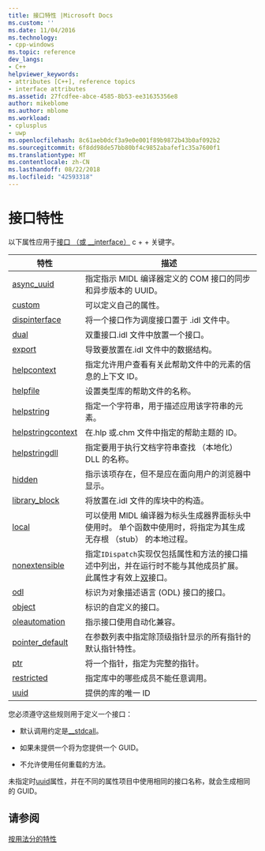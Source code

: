 ```yaml
---
title: 接口特性 |Microsoft Docs
ms.custom: ''
ms.date: 11/04/2016
ms.technology:
- cpp-windows
ms.topic: reference
dev_langs:
- C++
helpviewer_keywords:
- attributes [C++], reference topics
- interface attributes
ms.assetid: 27fcdfee-abce-4585-8b53-ee31635356e8
author: mikeblome
ms.author: mblome
ms.workload:
- cplusplus
- uwp
ms.openlocfilehash: 8c61aeb0dcf3a9e0e001f89b9872b43b0af092b2
ms.sourcegitcommit: 6f8dd98de57bb80bf4c9852abafef1c35a7600f1
ms.translationtype: MT
ms.contentlocale: zh-CN
ms.lasthandoff: 08/22/2018
ms.locfileid: "42593318"
---
```

# <a name="interface-attributes"></a>接口特性

以下属性应用于[接口 （或 __interface）](../cpp/interface.md) c + + 关键字。

|特性|描述|
|---------------|-----------------|
|[async_uuid](../windows/async-uuid.md)|指定指示 MIDL 编译器定义的 COM 接口的同步和异步版本的 UUID。|
|[custom](../windows/custom-cpp.md)|可以定义自己的属性。|
|[dispinterface](../windows/dispinterface.md)|将一个接口作为调度接口置于 .idl 文件中。|
|[dual](../windows/dual.md)|双重接口.idl 文件中放置一个接口。|
|[export](../windows/export.md)|导致要放置在.idl 文件中的数据结构。|
|[helpcontext](../windows/helpcontext.md)|指定允许用户查看有关此帮助文件中的元素的信息的上下文 ID。|
|[helpfile](../windows/helpfile.md)|设置类型库的帮助文件的名称。|
|[helpstring](../windows/helpstring.md)|指定一个字符串，用于描述应用该字符串的元素。|
|[helpstringcontext](../windows/helpstringcontext.md)|在.hlp 或.chm 文件中指定的帮助主题的 ID。|
|[helpstringdll](../windows/helpstringdll.md)|指定要用于执行文档字符串查找 （本地化） DLL 的名称。|
|[hidden](../windows/hidden.md)|指示该项存在，但不是应在面向用户的浏览器中显示。|
|[library_block](../windows/library-block.md)|将放置在.idl 文件的库块中的构造。|
|[local](../windows/local-cpp.md)|可以使用 MIDL 编译器为标头生成器界面标头中使用时。 单个函数中使用时，将指定为其生成无存根 （stub） 的本地过程。|
|[nonextensible](../windows/nonextensible.md)|指定`IDispatch`实现仅包括属性和方法的接口描述中列出，并在运行时不能与其他成员扩展。 此属性才有效上[双](../windows/dual.md)接口。|
|[odl](../windows/odl.md)|标识为对象描述语言 (ODL) 接口的接口。|
|[object](../windows/object-cpp.md)|标识的自定义的接口。|
|[oleautomation](../windows/oleautomation.md)|指示接口使用自动化兼容。|
|[pointer_default](../windows/pointer-default.md)|在参数列表中指定除顶级指针显示的所有指针的默认指针特性。|
|[ptr](../windows/ptr.md)|将一个指针，指定为完整的指针。|
|[restricted](../windows/restricted.md)|指定库中的哪些成员不能任意调用。|
|[uuid](../windows/uuid-cpp-attributes.md)|提供的库的唯一 ID|

您必须遵守这些规则用于定义一个接口：

- 默认调用约定是[__stdcall](../cpp/stdcall.md)。

- 如果未提供一个将为您提供一个 GUID。

- 不允许使用任何重载的方法。

未指定时[uuid](../windows/uuid-cpp-attributes.md)属性，并在不同的属性项目中使用相同的接口名称，就会生成相同的 GUID。

## <a name="see-also"></a>请参阅

[按用法分的特性](../windows/attributes-by-usage.md)